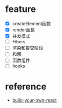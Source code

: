 # feature
- [x] createElement函数
- [x] render函数
- [x] 并发模式
- [ ] Fibers
- [ ] 渲染和提交阶段
- [ ] 和解
- [ ] 函数组件
- [ ] hooks
# reference
- [build-your-own-react](https://pomb.us/build-your-own-react/)
